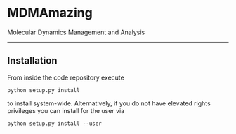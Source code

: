 # MDMAmazing
Molecular Dynamics Management and Analysis


---

## Installation

From inside the code repository execute

    python setup.py install

to install system-wide. Alternatively, if you do not have elevated rights privileges you can install for the user via

    python setup.py install --user
